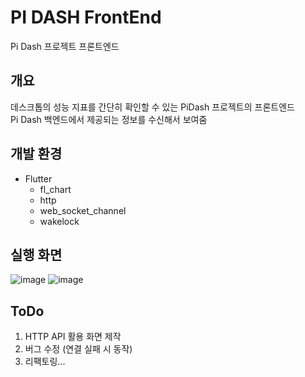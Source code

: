 # PI DASH FrontEnd
Pi Dash 프로젝트 프론트엔드

## 개요
데스크톱의 성능 지표를 간단히 확인할 수 있는 PiDash 프로젝트의 프론트엔드\
Pi Dash 백엔드에서 제공되는 정보를 수신해서 보여줌

## 개발 환경
- Flutter
    - fl_chart
    - http
    - web_socket_channel
    - wakelock

## 실행 화면
![image](https://github.com/picel/PiDash_BackEnd/assets/30901178/c12b5423-0247-4513-907b-a554deed9a46)
![image](https://github.com/picel/PiDash_FrontEnd/assets/30901178/5b7a50ac-bc39-4d00-b4bf-c54fdefc8439)

## ToDo
1. HTTP API 활용 화면 제작
2. 버그 수정 (연결 실패 시 동작)
3. 리팩토링...